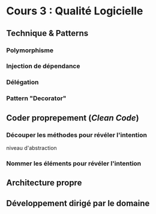 # Cours 3 : Qualité Logicielle

## Technique & Patterns

### Polymorphisme

### Injection de dépendance

### Délégation

### Pattern "Decorator"

## Coder proprepement (*Clean Code*)

### Découper les méthodes pour révéler l'intention

niveau d'abstraction

### Nommer les éléments pour révéler l'intention

## Architecture propre

## Développement dirigé par le domaine